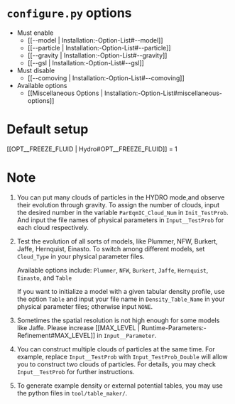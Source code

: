 # `configure.py` options
- Must enable
   - [[--model | Installation:-Option-List#--model]]
   - [[--particle | Installation:-Option-List#--particle]]
   - [[--gravity | Installation:-Option-List#--gravity]]
   - [[--gsl | Installation:-Option-List#--gsl]]
- Must disable
   - [[--comoving | Installation:-Option-List#--comoving]]
- Available options
   - [[Miscellaneous Options | Installation:-Option-List#miscellaneous-options]]


# Default setup
[[OPT__FREEZE_FLUID | Hydro#OPT__FREEZE_FLUID]] = 1


# Note
1. You can put many clouds of particles in the HYDRO mode,and observe their evolution through gravity.
   To assign the number of clouds, input the desired number in the variable `ParEqmIC_Cloud_Num` in `Init_TestProb`.
   And input the file names of physical parameters in `Input__TestProb` for each cloud respectively.

2. Test the evolution of all sorts of models, like Plummer, NFW, Burkert, Jaffe, Hernquist, Einasto.
   To switch among different models, set `Cloud_Type` in your physical parameter files.

   Available options include:
   `Plummer`, `NFW`, `Burkert`, `Jaffe`, `Hernquist`, `Einasto`, and `Table`

   If you want to initialize a model with a given tabular density profile, use the option `Table` and input
   your file name in `Density_Table_Name` in your physical parameter files; otherwise input `NONE`.

4. Sometimes the spatial resolution is not high enough for some models like Jaffe.
   Please increase [[MAX_LEVEL | Runtime-Parameters:-Refinement#MAX_LEVEL]] in `Input__Parameter`.

5. You can construct multiple clouds of particles at the same time.
   For example, replace `Input__TestProb` with `Input_TestProb_Double` will allow you to construct two clouds of particles.
   For details, you may check `Input__TestProb` for further instructions.

6. To generate example density or external potential tables, you may use the python files in `tool/table_maker/`.
